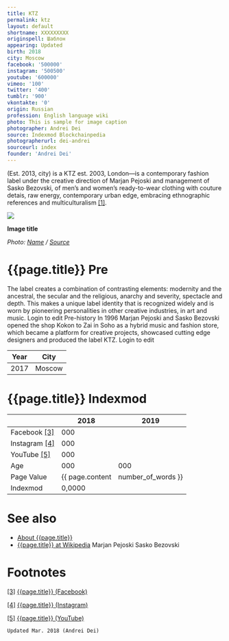 ```yaml
---
title: KTZ
permalink: ktz
layout: default
shortname: XXXXXXXXX
originspell: Шаблон
appearing: Updated
birth: 2018
city: Moscow
facebook: '500000'
instagram: '500500'
youtube: '600000'
vimeo: '100'
twitter: '400'
tumblr: '900'
vkontakte: '0'
origin: Russian
profession: English language wiki
photo: This is sample for image caption
photographer: Andrei Dei
source: Indexmod Blockchainpedia
photographerurl: dei-andrei
sourceurl: index
founder: 'Andrei Dei'
---
```


(Est. 2013, city) is a KTZ est. 2003, London—is a contemporary fashion label under the creative direction of Marjan Pejoski and management of Sasko Bezovski, of men’s and women’s ready-to-wear clothing with couture detais, raw energy, contemporary urban edge, embracing ethnographic references and multiculturalism <span id="a1">[\[1\]](#f1)</span>.

![](/encyclopedia/images/image-name.jpg)

**Image title**

*Photo: [Name](index) / [Source](index)*

# {{page.title}} Pre

The label creates a combination of contrasting elements: modernity and the ancestral, the secular and the religious, anarchy and severity, spectacle and depth. This makes a unique label identity that is recognized widely and is worn by pioneering personalities in other creative industries, in art and music. Login to edit
Pre-history
In 1996 Marjan Pejoski and Sasko Bezovski opened the shop Kokon to Zai in Soho as a hybrid music and fashion store, which became a platform for creative projects, showcased cutting edge designers and produced the label KTZ. Login to edit


|Year|City|
|-|-|
|2017|Moscow|

# {{page.title}} Indexmod

||2018|2019|
|-|-|-|
|Facebook <span id="a3">[\[3\]](#f3)</span>|000||
|Instagram <span id="a4">[\[4\]](#f4)</span>|000||
|YouTube <span id="a5">[\[5\]](#f5)</span>|000||
|Age|000|000|
|Page Value|{{ page.content | number_of_words }}||
|Indexmod|0,0000||


# See also

+ [About {{page.title}}](index)
+ [{{page.title}} at Wikipedia](index)
Marjan Pejoski
Sasko Bezovski

# Footnotes

[[3]](#a3) <span id="f3"></span> [{{page.title}} (Facebook)](index)

[[4]](#a4) <span id="f4"></span> [{{page.title}} (Instagram)](index)

[[5]](#a5) <span id="f5"></span> [{{page.title}} (YouTube)](index)

`Updated Mar. 2018 (Andrei Dei)`
